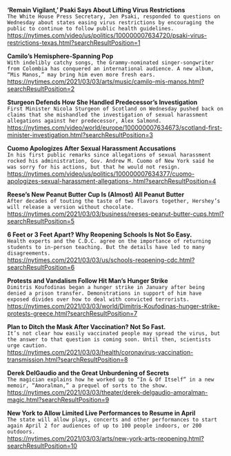 **‘Remain Vigilant,’ Psaki Says About Lifting Virus Restrictions**\
`The White House Press Secretary, Jen Psaki, responded to questions on Wednesday about states easing virus restrictions by encouraging the public to continue to follow public health guidelines.`\
https://nytimes.com/video/us/politics/100000007634720/psaki-virus-restrictions-texas.html?searchResultPosition=1

**Camilo’s Hemisphere-Spanning Pop**\
`With indelibly catchy songs, the Grammy-nominated singer-songwriter from Colombia has conquered an international audience. A new album, “Mis Manos,” may bring him even more fresh ears.`\
https://nytimes.com/2021/03/03/arts/music/camilo-mis-manos.html?searchResultPosition=2

**Sturgeon Defends How She Handled Predecessor’s Investigation**\
`First Minister Nicola Sturgeon of Scotland on Wednesday pushed back on claims that she mishandled the investigation of sexual harassment allegations against her predecessor, Alex Salmond.`\
https://nytimes.com/video/world/europe/100000007634673/scotland-first-minister-investigation.html?searchResultPosition=3

**Cuomo Apologizes After Sexual Harassment Accusations**\
`In his first public remarks since allegations of sexual harassment rocked his administration, Gov. Andrew M. Cuomo of New York said he was sorry for his actions, but that he would not resign.`\
https://nytimes.com/video/us/politics/100000007634377/cuomo-apologizes-sexual-harassment-allegations-.html?searchResultPosition=4

**Reese’s New Peanut Butter Cup Is (Almost) All Peanut Butter**\
`After decades of touting the taste of two flavors together, Hershey’s will release a version without chocolate.`\
https://nytimes.com/2021/03/03/business/reeses-peanut-butter-cups.html?searchResultPosition=5

**6 Feet or 3 Feet Apart? Why Reopening Schools Is Not So Easy.**\
`Health experts and the C.D.C. agree on the importance of returning students to in-person teaching. But the details have led to many disagreements.`\
https://nytimes.com/2021/03/03/us/schools-reopening-cdc.html?searchResultPosition=6

**Protests and Vandalism Follow Hit Man’s Hunger Strike**\
`Dimitris Koufodinas began a hunger strike in January after being denied a prison transfer. Demonstrations in support of him have exposed divides over how to deal with convicted terrorists.`\
https://nytimes.com/2021/03/03/world/Dimitris-Koufodinas-hunger-strike-protests-greece.html?searchResultPosition=7

**Plan to Ditch the Mask After Vaccination? Not So Fast.**\
`It’s not clear how easily vaccinated people may spread the virus, but the answer to that question is coming soon. Until then, scientists urge caution.`\
https://nytimes.com/2021/03/03/health/coronavirus-vaccination-transmission.html?searchResultPosition=8

**Derek DelGaudio and the Great Unburdening of Secrets**\
`The magician explains how he worked up to “In & Of Itself” in a new memoir, “Amoralman,” a prequel of sorts to the show.`\
https://nytimes.com/2021/03/03/theater/derek-delgaudio-amoralman-magic.html?searchResultPosition=9

**New York to Allow Limited Live Performances to Resume in April**\
`The state will allow plays, concerts and other performances to start again April 2 for audiences of up to 100 people indoors, or 200 outdoors.`\
https://nytimes.com/2021/03/03/arts/new-york-arts-reopening.html?searchResultPosition=10

